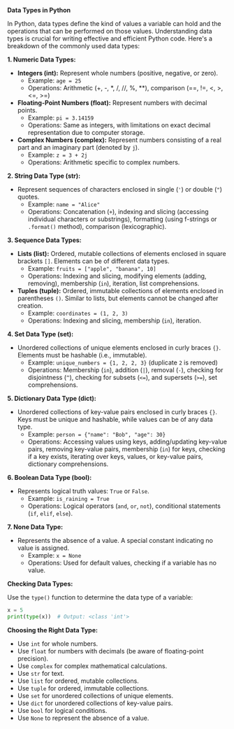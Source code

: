 **Data Types in Python**

In Python, data types define the kind of values a variable can hold and the operations that can be performed on those values. Understanding data types is crucial for writing effective and efficient Python code. Here's a breakdown of the commonly used data types:

**1. Numeric Data Types:**

* **Integers (int):** Represent whole numbers (positive, negative, or zero).
    - Example: `age = 25`
    - Operations: Arithmetic (+, -, *, /, //, %, **), comparison (==, !=, <, >, <=, >=)
* **Floating-Point Numbers (float):** Represent numbers with decimal points.
    - Example: `pi = 3.14159`
    - Operations: Same as integers, with limitations on exact decimal representation due to computer storage.
* **Complex Numbers (complex):** Represent numbers consisting of a real part and an imaginary part (denoted by `j`).
    - Example: `z = 3 + 2j`
    - Operations: Arithmetic specific to complex numbers.

**2. String Data Type (str):**

* Represent sequences of characters enclosed in single (`'`) or double (`"`) quotes.
    - Example: `name = "Alice"`
    - Operations: Concatenation (`+`), indexing and slicing (accessing individual characters or substrings), formatting (using f-strings or `.format()` method), comparison (lexicographic).

**3. Sequence Data Types:**

* **Lists (list):** Ordered, mutable collections of elements enclosed in square brackets `[]`. Elements can be of different data types.
    - Example: `fruits = ["apple", "banana", 10]`
    - Operations: Indexing and slicing, modifying elements (adding, removing), membership (`in`), iteration, list comprehensions.
* **Tuples (tuple):** Ordered, immutable collections of elements enclosed in parentheses `()`. Similar to lists, but elements cannot be changed after creation.
    - Example: `coordinates = (1, 2, 3)`
    - Operations: Indexing and slicing, membership (`in`), iteration.

**4. Set Data Type (set):**

* Unordered collections of unique elements enclosed in curly braces `{}`. Elements must be hashable (i.e., immutable).
    - Example: `unique_numbers = {1, 2, 2, 3}` (duplicate `2` is removed)
    - Operations: Membership (`in`), addition (`|`), removal (`-`), checking for disjointness (`^`), checking for subsets (`<=`), and supersets (`>=`), set comprehensions.

**5. Dictionary Data Type (dict):**

* Unordered collections of key-value pairs enclosed in curly braces `{}`. Keys must be unique and hashable, while values can be of any data type.
    - Example: `person = {"name": "Bob", "age": 30}`
    - Operations: Accessing values using keys, adding/updating key-value pairs, removing key-value pairs, membership (`in`) for keys, checking if a key exists, iterating over keys, values, or key-value pairs, dictionary comprehensions.

**6. Boolean Data Type (bool):**

* Represents logical truth values: `True` or `False`.
    - Example: `is_raining = True`
    - Operations: Logical operators (`and`, `or`, `not`), conditional statements (`if`, `elif`, `else`).

**7. None Data Type:**

* Represents the absence of a value. A special constant indicating no value is assigned.
    - Example: `x = None`
    - Operations: Used for default values, checking if a variable has no value.

**Checking Data Types:**

Use the `type()` function to determine the data type of a variable:

```python
x = 5
print(type(x))  # Output: <class 'int'>
```

**Choosing the Right Data Type:**

* Use `int` for whole numbers.
* Use `float` for numbers with decimals (be aware of floating-point precision).
* Use `complex` for complex mathematical calculations.
* Use `str` for text.
* Use `list` for ordered, mutable collections.
* Use `tuple` for ordered, immutable collections.
* Use `set` for unordered collections of unique elements.
* Use `dict` for unordered collections of key-value pairs.
* Use `bool` for logical conditions.
* Use `None` to represent the absence of a value.

